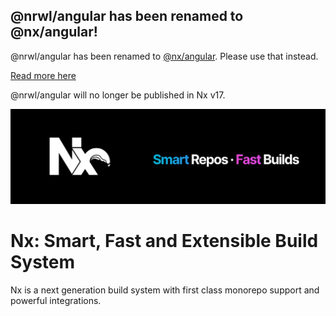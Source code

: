 ## @nrwl/angular has been renamed to @nx/angular!

@nrwl/angular has been renamed to [@nx/angular](https://www.npmjs.com/package/@nx/angular). Please use that instead.

[Read more here](https://nx.dev/recipes/other/rescope)

@nrwl/angular will no longer be published in Nx v17.

<p style="text-align: center;"><img src="https://raw.githubusercontent.com/nrwl/nx/master/images/nx.png" width="600" alt="Nx - Smart, Fast and Extensible Build System"></p>

# Nx: Smart, Fast and Extensible Build System

Nx is a next generation build system with first class monorepo support and powerful integrations.
